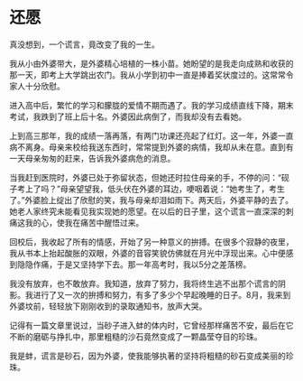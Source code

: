 # 还愿

真没想到，一个谎言，竟改变了我的一生。 

我从小由外婆带大，是外婆精心培植的一株小苗。她盼望的是我走向成熟和收获的那一天，即考上大学跳出农门。我从小学到初中一直是捧着奖状度过的。这常常令家人十分欣慰。 

进入高中后，繁忙的学习和朦胧的爱情不期而遇了。我的学习成绩直线下降，期末考试，我跌到了班上后十名。外婆因此病倒了，而我却没有去看她。 

上到高三那年，我的成绩一落再落，有两门功课还亮起了红灯。这一年，外婆一直病不离身。母亲来校给我送东西时，常常提到外婆的病情，我却从未在意。直到有一天母亲匆匆的赶来，告诉我外婆病危的消息。 

当我赶到医院时，外婆已处于弥留状态，但她还时拉住母亲的手，不停的问：“砚子考上了吗？”母亲望望我，低头伏在外婆的耳边，哽咽着说：“她考生了，考生了。”外婆脸上绽出了欣慰的笑，我与母亲却泪如雨下。两天后，外婆平静的去了。她老人家终究未能看见我实现她的愿望。在以后的日子里，这个谎言一直深深的刺痛这我的心，使我在痛苦中醒悟过来。 

回校后，我收起了所有的情感，开始了另一种意义的拚搏。在很多个寂静的夜里，我从书本上抬起酸胀的双眼，外婆的音容笑貌仿佛就在月光中浮现出来。心中便感到隐隐作痛，于是又坚持学下去。那一年高考时，我以5分之差落榜。 

我没有放弃，也不敢放弃。我知道，放弃了努力，我将终生逃不出那个谎言的阴影。我进行了又一次的拚搏和努力，有多了多少个早起晚睡的日子。8月，我来到外婆坟前，轻轻放下刚刚收到的录取通知书，放声大哭。 

记得有一篇文章里说过，当砂子进入蚌的体内时，它曾经那样痛苦不安，最后在它不断的磨砺与挣扎中，那里粗糙的沙石竟然变成了一颗晶莹夺目的珍珠。 

我是蚌，谎言是砂石，因为外婆，使我能够执著的坚持将粗糙的砂石变成美丽的珍珠。
 